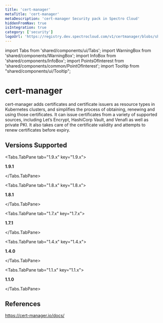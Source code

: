 ```yaml
---
title: 'cert-manager'
metaTitle: 'cert-manager'
metaDescription: 'cert-manager Security pack in Spectro Cloud'
hiddenFromNav: true
isIntegration: true
category: ['security']
logoUrl: 'https://registry.dev.spectrocloud.com/v1/certmanager/blobs/sha256:7882e13d7056781a0195ec15e3b9fa5d4b4bb7f8b4e2c32cc5e254e2295c6a16?type=image/png'
---
```


import Tabs from 'shared/components/ui/Tabs';
import WarningBox from 'shared/components/WarningBox';
import InfoBox from 'shared/components/InfoBox';
import PointsOfInterest from 'shared/components/common/PointOfInterest';
import Tooltip from "shared/components/ui/Tooltip";


# cert-manager

cert-manager adds certificates and certificate issuers as resource types in Kubernetes clusters, and simplifies the process of obtaining, renewing and using those certificates. It can issue certificates from a variety of supported sources, including Let’s Encrypt, HashiCorp Vault, and Venafi as well as private PKI. It also takes care of the certificate validity and attempts to renew certificates before expiry.

## Versions Supported

<Tabs>

<Tabs.TabPane tab="1.9.x" key="1.9.x">

**1.9.1**

</Tabs.TabPane>


<Tabs.TabPane tab="1.8.x" key="1.8.x">

**1.8.1**

</Tabs.TabPane>

<Tabs.TabPane tab="1.7.x" key="1.7.x">

**1.7.1**

</Tabs.TabPane>

<Tabs.TabPane tab="1.4.x" key="1.4.x">

**1.4.0**

</Tabs.TabPane>

<Tabs.TabPane tab="1.1.x" key="1.1.x">

**1.1.0**

</Tabs.TabPane>


</Tabs>

## References

https://cert-manager.io/docs/
